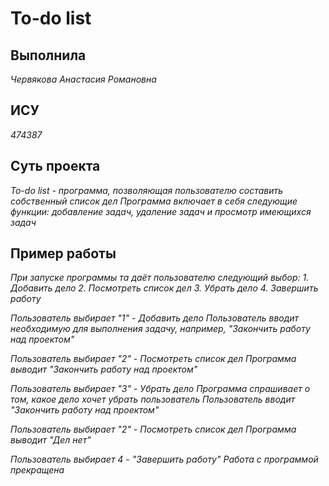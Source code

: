 # **To-do list**

## **Выполнила**
_Червякова Анастасия Романовна_

## **ИСУ**
_474387_

## **Суть проекта**
_To-do list - программа, позволяющая пользователю составить собственный список дел_
_Программа включает в себя следующие функции: добавление задач, удаление задач и просмотр имеющихся задач_

## **Пример работы**
_При запуске программы та даёт пользователю следующий выбор:_
_1. Добавить дело_
_2. Посмотреть список дел_
_3. Убрать дело_
_4. Завершить работу_

_Пользователь выбирает "1" - Добавить дело_
_Пользователь вводит необходимую для выполнения задачу, например, "Закончить работу над проектом"_

_Пользователь выбирает "2" - Посмотреть список дел_
_Программа выводит "Закончить работу над проектом"_

_Пользователь выбирает "3" - Убрать дело_
_Программа спрашивает о том, какое дело хочет убрать пользователь_
_Пользователь вводит "Закончить работу над проектом"_

_Пользователь выбирает "2" - Посмотреть список дел_
_Программа выводит "Дел нет"_

_Пользователь выбирает 4 - "Завершить работу"_
_Работа с программой прекращена_
